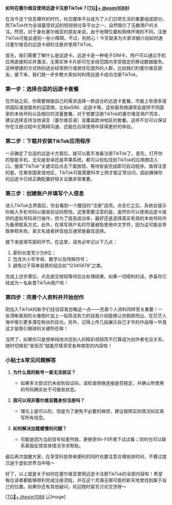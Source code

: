 **如何在塞尔维亚使用远遊卡注册TikTok？[[TG💪+ @esim1088](https://t.me/s/esim1088)]**

在当今这个信息爆炸的时代，社交媒体平台成为了人们日常生活的重要组成部分。而TikTok作为全球最受欢迎的短视频分享平台之一，自然吸引了无数用户的关注。然而，对于身处塞尔维亚的朋友来说，由于地理位置和网络环境的不同，注册TikTok可能会遇到一些小障碍。不过，别担心！今天就来为大家详细介绍如何通过塞尔维亚的远遊卡顺利注册并使用TikTok。

首先，我们需要了解什么是远遊卡。远遊卡是一种电子SIM卡，用户可以通过手机应用直接购买并激活，无需实体卡片即可在全球范围内享受稳定的移动数据服务。这种便捷的方式特别适合经常旅行或居住在国外的人群，比如我们的塞尔维亚朋友。接下来，我们就一步步教大家如何利用远遊卡成功注册TikTok。

### 第一步：选择合适的远遊卡套餐

在开始之前，你需要根据自己的需求选择一款适合的远遊卡套餐。市面上有很多提供国际漫游服务的运营商，比如eSIM、远遊卡等。这些服务商通常会提供不同国家的本地号码以及相应的流量套餐。对于想要注册TikTok的塞尔维亚用户而言，建议选择支持当地语言（塞尔维亚语）且覆盖欧洲地区的套餐。这样不仅可以保证你在注册过程中无障碍沟通，还能在后续使用中获得更好的体验。

### 第二步：下载并安装TikTok应用程序

一旦确定了合适的远遊卡方案后，就可以着手准备注册TikTok了。首先，打开你的智能手机，无论是安卓还是苹果系统，都可以轻松找到TikTok的应用商店入口。搜索“TikTok”关键词后点击下载按钮，等待安装完成即可启动程序。值得注意的是，在某些国家或地区，TikTok可能需要科学上网才能正常访问，因此确保你的远遊卡已经正确配置好相关设置非常重要。

### 第三步：创建账户并填写个人信息

进入TikTok主界面后，你会看到一个醒目的“注册”选项。点击它之后，系统会提示你输入手机号码以接收验证码短信。这里需要注意的是，虽然你可以使用远遊卡提供的虚拟号码进行操作，但为了提高成功率，最好还是选择真实有效的本地号码作为备用联系方式。此外，在填写用户名时尽量避免使用中文字符，因为这可能会导致审核失败。英文名或者拼音组合通常是最佳选择。

接下来是填写密码环节。在这里，请务必牢记以下几点：
1. 密码长度至少为8位；
2. 包含大小写字母、数字以及特殊符号；
3. 避免过于简单易猜的组合如“12345678”之类。

完成上述步骤后，点击提交按钮等待后台处理结果。如果一切顺利的话，恭喜你已经成为一名新晋TikTok用户啦！

### 第四步：完善个人资料并开始创作

刚加入TikTok的新手们往往容易忽略这一点——完善个人资料同样至关重要！一张清晰美观的头像图片加上一段简洁有力的自我介绍能够让你脱颖而出，在茫茫人海中吸引更多潜在粉丝的目光。另外，记得上传几段展示自己才华的作品哦～毕竟这才是吸引眼球的关键所在嘛！

当然了，如果你只是想单纯地浏览别人的精彩视频而不打算成为创作者也没关系，随时切换到“发现页”就能尽情享受各种类型的内容啦！

### 小贴士&常见问题解答

1. **为什么我的账号一直无法验证？**
   - 如果多次尝试仍未收到验证码，请检查网络连接是否稳定，并确认所使用的号码确实处于可接收状态。
   
2. **我可以用非塞尔维亚籍身份注册吗？**
   - 理论上是可以的，但是为了避免不必要的麻烦，建议按照实际情况如实填写所有信息。

3. **如何解决加载缓慢的问题？**
   - 可能是因为当前信号较差所致，更换至Wi-Fi环境下试试看；同时也可以联系客服反馈具体情况寻求帮助。

最后再次提醒大家，在享受科技带来便利的同时也要注意合理安排时间，不要过度沉迷于虚拟世界当中哦～

好了，以上就是关于如何在塞尔维亚使用远遊卡注册TikTok的全部内容啦！希望每位读者都能够顺利完成注册流程，并在这个充满无限可能的新天地里找到属于自己的位置。如果你还有其他疑问，欢迎随时留言讨论交流呀～

[[TG💪+ @esim1088](https://t.me/s/esim1088) ![Image](https://i.postimg.cc/4NQfJmqS/Snipaste-2025-05-13-00-14-12.png)]